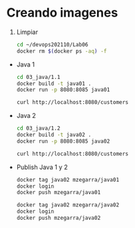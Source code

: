 # Creando imagenes

1. Limpiar
    ```bash
    cd ~/devops202110/Lab06
    docker rm $(docker ps -aq) -f
    ```

* Java 1
    ```bash
    cd 03_java/1.1
    docker build -t java01 .
    docker run -p 8080:8085 java01

    ```

    ```bash
    curl http://localhost:8080/customers
    ```

* Java 2
    ```bash
    cd 03_java/1.2
    docker build -t java02 .
    docker run -p 8080:8085 java02

    ```

    ```bash
    curl http://localhost:8080/customers
    ```

* Publish Java 1 y 2
    ```bash
    docker tag java02 mzegarra/java01
    docker login
    docker push mzegarra/java01

    docker tag java02 mzegarra/java02
    docker login
    docker push mzegarra/java02
    ```